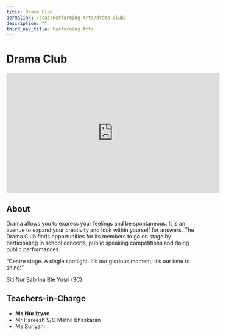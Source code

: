 ```yaml
---
title: Drama Club
permalink: /ccas/Performing-Arts/drama-club/
description: ""
third_nav_title: Performing Arts
---
```

# Drama Club
<iframe allowfullscreen="" allow="accelerometer; autoplay; clipboard-write; encrypted-media; gyroscope; picture-in-picture; web-share" frameborder="0" title="YouTube video player" src="https://www.youtube.com/embed/CT9sfucGxgE" height="315" width="560"></iframe>

## **About**

Drama allows you to express your feelings and be spontaneous. It is an avenue to expand your creativity and look within yourself for answers. The Drama Club finds opportunities for its members to go on stage by participating in school concerts, public speaking competitions and doing public performances.

“Centre stage. A single spotlight. It’s our glorious moment; it’s our time to shine!”

Siti Nur Sabrina Bte Yusri (3C)

## **Teachers-in-Charge**

*   **Ms Nur Izyan**&nbsp;
*   Mr Hareesh S/O Methil Bhaskaran
*   Ms Suriyani